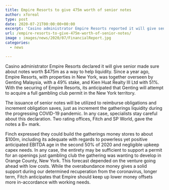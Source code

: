 ```yaml
---
title: Empire Resorts to give 475m worth of senior notes
author: xforeal 
type: post
date: 2020-07-21T00:00:00+00:00
excerpt: 'Casino administrator Empire Resorts reported it will give senior made sure about notes worth $475m as a way to support liquidity '
url: /empire-resorts-to-give-475m-worth-of-senior-notes/
image : images/news/2020/07/FinancialReport.jpg
categories:
  - news

---
```

Casino administrator Empire Resorts declared it will give senior made sure about notes worth $475m as a way to help liquidity. Since a year ago, Empire Resorts, with properties in New York, was together overseen by Genting Malaysia, with a 49&percnt; stake, and Kien Huat Realty III Ltd with 51&percnt;. With the securing of Empire Resorts, its anticipated that Genting will attempt to acquire a full gambling club permit in the New York territory. 

The issuance of senior notes will be utilized to reimburse obligations and increment obligation saves, just as increment the gatherings liquidity during the progressing COVID-19 pandemic. In any case, specialists stay careful about this declaration. Two rating offices, Fitch and SP World, gave the notes a B+ mark. 

Finch expressed they could build the gatherings money stores to about $100m, including its adequate with regards to powerless yet positive anticipated EBITDA age in the second 50% of 2020 and negligible upkeep capex needs. In any case, the entirety may be sufficient to support a permit for an openings just gambling club the gathering was wanting to develop in Orange County, New York. This forecast depended on the venture going ahead with low costs. While the overabundance money gives a solid support during our determined recuperation from the coronavirus, longer term, Fitch anticipates that Empire should keep up lower money offsets more in-accordance with working needs.
